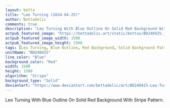 ```yaml
---
layout: betta
title: "Leo Turning (2024-04-25)"
author: Bettadelic
comments: true
description: "Leo Turning With Blue Outline On Solid Red Background With Stripe Pattern."
actpub_featured_image: "https://bettadelic.art/static/bettas/BD240425.jpg"
actpub_featured_image_width: 1500
actpub_featured_image_height: 1500
tags: [Leo Turning, Blue Outline, Red Background, Solid Background Pattern, Stripe Pattern, April 2024]
unitName: "BD240425"
line_color: "Blue"
background_color: "Red"
width: 1500
height: 1500
algorithm: "Stripe"
background_type: "Solid"
deviantart: "https://www.deviantart.com/bettadelic/art/BD240425-Leo-Turning-2024-04-25-1045765131"
---
```


Leo Turning With Blue Outline On Solid Red Background With Stripe Pattern.
